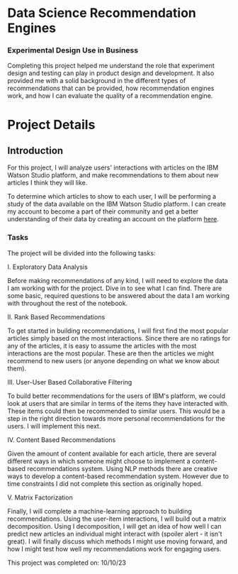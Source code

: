 # Data Science Recommendation Engines

### Experimental Design Use in Business
Completing this project helped me understand the role that experiment design and testing can play in product design and development. It also provided me with a solid background in the different types of recommendations that can be provided, how recommendation engines work, and how I can evaluate the quality of a recommendation engine.

# Project Details

## Introduction
For this project, I will analyze users' interactions with articles on the IBM Watson Studio platform, and make recommendations to them about new articles I think they will like.

To determine which articles to show to each user, I will be performing a study of the data available on the IBM Watson Studio platform. I can create my account to become a part of their community and get a better understanding of their data by creating an account on the platform [here](https://eu-gb.dataplatform.cloud.ibm.com/login?preselect_region=true).

### Tasks
The project will be divided into the following tasks:

I. Exploratory Data Analysis

Before making recommendations of any kind, I will need to explore the data I am working with for the project. Dive in to see what I can find. There are some basic, required questions to be answered about the data I am working with throughout the rest of the notebook.

II. Rank Based Recommendations

To get started in building recommendations, I will first find the most popular articles simply based on the most interactions. Since there are no ratings for any of the articles, it is easy to assume the articles with the most interactions are the most popular. These are then the articles we might recommend to new users (or anyone depending on what we know about them).

III. User-User Based Collaborative Filtering

To build better recommendations for the users of IBM's platform, we could look at users that are similar in terms of the items they have interacted with. These items could then be recommended to similar users. This would be a step in the right direction towards more personal recommendations for the users. I will implement this next.

IV. Content Based Recommendations

Given the amount of content available for each article, there are several different ways in which someone might choose to implement a content-based recommendations system. Using NLP methods there are creative ways to develop a content-based recommendation system. However due to time constraints I did not complete this section as originally hoped.

V. Matrix Factorization

Finally, I will complete a machine-learning approach to building recommendations. Using the user-item interactions, I will build out a matrix decomposition. Using I decomposition, I will get an idea of how well I can predict new articles an individual might interact with (spoiler alert - it isn't great). I will finally discuss which methods I might use moving forward, and how I might test how well my recommendations work for engaging users.

This project was completed on: 10/10/23
